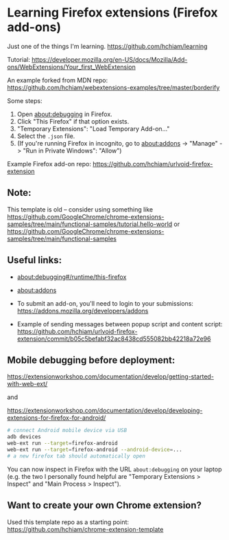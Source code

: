 # Learning Firefox extensions (Firefox add-ons)

Just one of the things I'm learning. <https://github.com/hchiam/learning>

Tutorial: <https://developer.mozilla.org/en-US/docs/Mozilla/Add-ons/WebExtensions/Your_first_WebExtension>

An example forked from MDN repo: <https://github.com/hchiam/webextensions-examples/tree/master/borderify>

Some steps:

1. Open <about:debugging> in Firefox.
2. Click "This Firefox" if that option exists.
3. "Temporary Extensions": "Load Temporary Add-on..."
4. Select the `.json` file.
5. (If you're running Firefox in incognito, go to <about:addons> -> "Manage" -> "Run in Private Windows": "Allow")

Example Firefox add-on repo: <https://github.com/hchiam/urlvoid-firefox-extension>

## Note:

This template is old – consider using something like https://github.com/GoogleChrome/chrome-extensions-samples/tree/main/functional-samples/tutorial.hello-world or https://github.com/GoogleChrome/chrome-extensions-samples/tree/main/functional-samples

## Useful links:

- <about:debugging#/runtime/this-firefox>

- <about:addons>

- To submit an add-on, you'll need to login to your submissions: <https://addons.mozilla.org/developers/addons>

- Example of sending messages between popup script and content script: <https://github.com/hchiam/urlvoid-firefox-extension/commit/b05c5befabf32ac8438cd555082bb42218a72e96>

## Mobile debugging before deployment:

<https://extensionworkshop.com/documentation/develop/getting-started-with-web-ext/>

and

<https://extensionworkshop.com/documentation/develop/developing-extensions-for-firefox-for-android/>

```bash
# connect Android mobile device via USB
adb devices
web-ext run --target=firefox-android
web-ext run --target=firefox-android --android-device=...
# a new firefox tab should automatically open
```

You can now inspect in Firefox with the URL `about:debugging` on your laptop (e.g. the two I personally found helpful are "Temporary Extensions > Inspect" and "Main Process > Inspect").

## Want to create your own Chrome extension?

Used this template repo as a starting point: <https://github.com/hchiam/chrome-extension-template>
